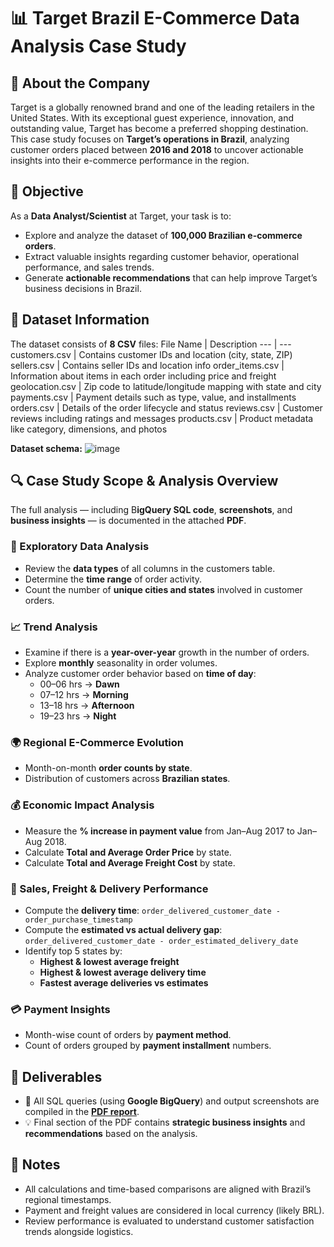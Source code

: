 # 📊 Target Brazil E-Commerce Data Analysis Case Study
## 🏢 About the Company
Target is a globally renowned brand and one of the leading retailers in the United States. With its exceptional guest experience, innovation, and outstanding value, Target has become a preferred shopping destination. This case study focuses on **Target’s operations in Brazil**, analyzing customer orders placed between **2016 and 2018** to uncover actionable insights into their e-commerce performance in the region.

## 🧾 Objective
As a **Data Analyst/Scientist** at Target, your task is to:
* Explore and analyze the dataset of **100,000 Brazilian e-commerce orders**.
* Extract valuable insights regarding customer behavior, operational performance, and sales trends.
* Generate **actionable recommendations** that can help improve Target’s business decisions in Brazil.

## 📂 Dataset Information
The dataset consists of **8 CSV** files:
File Name | Description 
--- | --- 
customers.csv | Contains customer IDs and location (city, state, ZIP)
sellers.csv | Contains seller IDs and location info
order_items.csv | Information about items in each order including price and freight
geolocation.csv | Zip code to latitude/longitude mapping with state and city
payments.csv | Payment details such as type, value, and installments
orders.csv | Details of the order lifecycle and status
reviews.csv | Customer reviews including ratings and messages
products.csv | Product metadata like category, dimensions, and photos

**Dataset schema:**
![image](https://github.com/user-attachments/assets/3c6671fb-5a5d-4542-85ec-3654b359fe66)

## 🔍 Case Study Scope & Analysis Overview
The full analysis — including B**igQuery SQL code**, **screenshots**, and **business insights** — is documented in the attached **PDF**.

### 📌 Exploratory Data Analysis
* Review the **data types** of all columns in the customers table.
* Determine the **time range** of order activity.
* Count the number of **unique cities and states** involved in customer orders.

### 📈 Trend Analysis
* Examine if there is a **year-over-year** growth in the number of orders.
* Explore **monthly** seasonality in order volumes.
* Analyze customer order behavior based on **time of day**:
  * 00–06 hrs → **Dawn**
  * 07–12 hrs → **Morning**
  * 13–18 hrs → **Afternoon**
  * 19–23 hrs → **Night**

### 🌍 Regional E-Commerce Evolution
* Month-on-month **order counts by state**.
* Distribution of customers across **Brazilian states**.

### 💰 Economic Impact Analysis
* Measure the **% increase in payment value** from Jan–Aug 2017 to Jan–Aug 2018.
* Calculate **Total and Average Order Price** by state.
* Calculate **Total and Average Freight Cost** by state.

### 🚚 Sales, Freight & Delivery Performance
* Compute the **delivery time**: `order_delivered_customer_date - order_purchase_timestamp`
* Compute the **estimated vs actual delivery gap**: `order_delivered_customer_date - order_estimated_delivery_date`
* Identify top 5 states by:
  * **Highest & lowest average freight**
  * **Highest & lowest average delivery time**
  * **Fastest average deliveries vs estimates**

### 💳 Payment Insights
* Month-wise count of orders by **payment method**.
* Count of orders grouped by **payment installment** numbers.

## 📎 Deliverables
* 📄 All SQL queries (using **Google BigQuery**) and output screenshots are compiled in the **[PDF report](https://github.com/AkanshaSaini761/Target_SQL_Case_Study/blob/main/CaseStudy_TagretSQL_AkanshaSaini.pdf)**.
* 💡 Final section of the PDF contains **strategic business insights** and **recommendations** based on the analysis.

## 📌 Notes
* All calculations and time-based comparisons are aligned with Brazil’s regional timestamps.
* Payment and freight values are considered in local currency (likely BRL).
* Review performance is evaluated to understand customer satisfaction trends alongside logistics.
